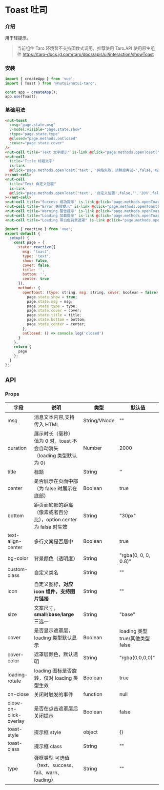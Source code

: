 # Toast 吐司

### 介绍

用于轻提示。

> 当前组件 Taro 环境暂不支持函数式调用，推荐使用 Taro.API 使用原生组件 https://taro-docs.jd.com/taro/docs/apis/ui/interaction/showToast

### 安装

```javascript
import { createApp } from 'vue';
import { Toast } from '@nutui/nutui-taro';

const app = createApp();
app.use(Toast);
```

### 基础用法

```html
<nut-toast
  :msg="page.state.msg"
  v-model:visible="page.state.show"
  :type="page.state.type"
  @closed="page.methods.onClosed"
  :cover="page.state.cover"
/>
<nut-cell title="Text 文字提示" is-link @click="page.methods.openToast('text','网络失败，请稍后再试~')"></nut-cell>
<nut-cell
  title="Title 标题文字"
  is-link
  @click="page.methods.openToast('text', '网络失败，请稍后再试~',false,'标题文字')"
></nut-cell>
<nut-cell
  title="Text 自定义位置"
  is-link
  @click="page.methods.openToast('text', '自定义位置',false,'','20%',false)"
></nut-cell>
<nut-cell title="Success 成功提示" is-link @click="page.methods.openToast('success','成功提示')"></nut-cell>
<nut-cell title="Error 失败提示" is-link @click="page.methods.openToast('fail','失败提示')"></nut-cell>
<nut-cell title="Warning 警告提示" is-link @click="page.methods.openToast('warn','警告提示')"></nut-cell>
<nut-cell title="Loading 加载提示" is-link @click="page.methods.openToast('loading','加载中')"></nut-cell>
<nut-cell title="Loading 带白色背景遮罩" is-link @click="page.methods.openToast('loading','加载中',true)"></nut-cell>
```

```javascript
import { reactive } from 'vue';
export default {
  setup() {
    const page = {
      state: reactive({
        msg: 'toast',
        type: 'text',
        show: false,
        cover: false,
        title: '',
        bottom: '',
        center: true
      }),
      methods: {
        openToast: (type: string, msg: string, cover: boolean = false) => {
          page.state.show = true;
          page.state.msg = msg;
          page.state.type = type;
          page.state.cover = cover;
          page.state.title = title;
          page.state.bottom = bottom;
          page.state.center = center;
        },
        onClosed: () => console.log('closed')
      }
    };
    return {
      page
    };
  }
};
```

## API

### Props

| 字段                   | 说明                                                                      | 类型         | 默认值                           |
| ---------------------- | ------------------------------------------------------------------------- | ------------ | -------------------------------- |
| msg                    | 消息文本内容,支持传入 HTML                                                | String/VNode | ""                               |
| duration               | 展示时长（毫秒）<br>值为 0 时，toast 不会自动消失（loading 类型默认为 0） | Number       | 2000                             |
| title                  | 标题                                                                      | String       | ''                               |
| center                 | 是否展示在页面中部（为 false 时展示在底部）                               | Boolean      | true                             |
| bottom                 | 距页面底部的距离（像素或者百分比），option.center 为 false 时生效         | String       | "30px"                           |
| text-align-center      | 多行文案是否居中                                                          | Boolean      | true                             |
| bg-color               | 背景颜色（透明度）                                                        | String       | "rgba(0, 0, 0, 0.8)"             |
| custom-class           | 自定义类名                                                                | String       | ""                               |
| icon                   | 自定义图标，**对应 icon 组件，支持图片链接**                              | String       | ""                               |
| size                   | 文案尺寸，**small**/**base**/**large**三选一                              | String       | "base"                           |
| cover                  | 是否显示遮罩层，loading 类型默认显示                                      | Boolean      | loading 类型 true/其他类型 false |
| cover-color            | 遮罩层颜色，默认透明                                                      | String       | "rgba(0,0,0,0)"                  |
| loading-rotate         | loading 图标是否旋转，仅对 loading 类型生效                               | Boolean      | true                             |
| on-close               | 关闭时触发的事件                                                          | function     | null                             |
| close-on-click-overlay | 是否在点击遮罩层后关闭提示                                                | Boolean      | false                            |
| toast-style            | 提示框 style                                                              | object       | {}                               |
| toast-class            | 提示框 class                                                              | String       | ""                               |
| type                   | 弹框类型 可选值（text、success、fail、warn、loading）                     | String       | ""                               |
